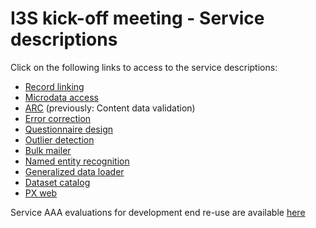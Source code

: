 # I3S kick-off meeting - Service descriptions

Click on the following links to access to the service descriptions:

  - [Record linking](record-linking-service.md)
  - [Microdata access](microdata-access-service.md)
  - [ARC](arc-kickoff.md) (previously: Content data validation)
  - [Error correction](error-correction-service.md)
  - [Questionnaire design](questionnaire-design-service.md)
  - [Outlier detection](outlier-detection-service.md)
  - [Bulk mailer](bulk-mailer-service.md)
  - [Named entity recognition](ner-service.md)
  - [Generalized data loader](data-loader-service.md)
  - [Dataset catalog](SCB%20-%20Service%20description%20Dataset%20catalog.md)
  - [PX web](SCB%20-%20Service%20Description%20PX-Web.md)

Service AAA evaluations for development end re-use are available [here](service-aaa.md)